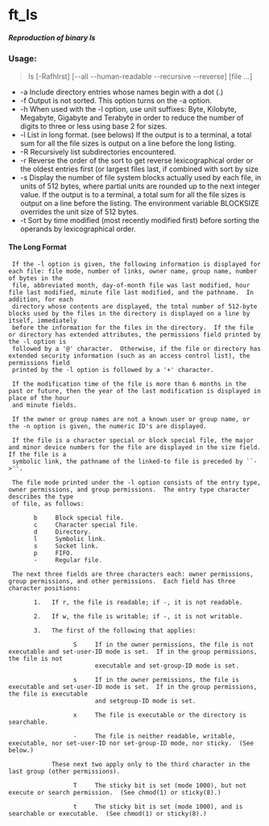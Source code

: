 # ft_ls

##### Reproduction of binary _ls_

### Usage:
> ls [-Rafhlrst] [--all --human-readable --recursive --reverse] [file ...]

- -a      Include directory entries whose names begin with a dot (.)
- -f      Output is not sorted.  This option turns on the -a option.
- -h      When used with the -l option, use unit suffixes: Byte, Kilobyte, Megabyte, Gigabyte and Terabyte in order to reduce the number of digits to three or less using base 2 for sizes.
- -l      List in long format. (see belows) If the output is to a terminal, a total sum for all the file sizes is output on a line before the long listing.
- -R      Recursively list subdirectories encountered.
- -r      Reverse the order of the sort to get reverse lexicographical order or the oldest entries first (or largest files last, if combined with sort by size
- -s      Display the number of file system blocks actually used by each file, in units of 512 bytes, where partial units are rounded up to the next integer value.  If the output is to a terminal, a total sum for all the file sizes is output on a line before the listing.  The environment variable BLOCKSIZE overrides the unit size of 512 bytes.
- -t      Sort by time modified (most recently modified first) before sorting the operands by lexicographical order.



####   The Long Format
     If the -l option is given, the following information is displayed for each file: file mode, number of links, owner name, group name, number of bytes in the
     file, abbreviated month, day-of-month file was last modified, hour file last modified, minute file last modified, and the pathname.  In addition, for each
     directory whose contents are displayed, the total number of 512-byte blocks used by the files in the directory is displayed on a line by itself, immediately
     before the information for the files in the directory.  If the file or directory has extended attributes, the permissions field printed by the -l option is
     followed by a '@' character.  Otherwise, if the file or directory has extended security information (such as an access control list), the permissions field
     printed by the -l option is followed by a '+' character.

     If the modification time of the file is more than 6 months in the past or future, then the year of the last modification is displayed in place of the hour
     and minute fields.

     If the owner or group names are not a known user or group name, or the -n option is given, the numeric ID's are displayed.

     If the file is a character special or block special file, the major and minor device numbers for the file are displayed in the size field.  If the file is a
     symbolic link, the pathname of the linked-to file is preceded by ``->''.

     The file mode printed under the -l option consists of the entry type, owner permissions, and group permissions.  The entry type character describes the type
     of file, as follows:

           b     Block special file.
           c     Character special file.
           d     Directory.
           l     Symbolic link.
           s     Socket link.
           p     FIFO.
           -     Regular file.

     The next three fields are three characters each: owner permissions, group permissions, and other permissions.  Each field has three character positions:

           1.   If r, the file is readable; if -, it is not readable.

           2.   If w, the file is writable; if -, it is not writable.

           3.   The first of the following that applies:

                      S     If in the owner permissions, the file is not executable and set-user-ID mode is set.  If in the group permissions, the file is not
                            executable and set-group-ID mode is set.

                      s     If in the owner permissions, the file is executable and set-user-ID mode is set.  If in the group permissions, the file is executable
                            and setgroup-ID mode is set.

                      x     The file is executable or the directory is searchable.

                      -     The file is neither readable, writable, executable, nor set-user-ID nor set-group-ID mode, nor sticky.  (See below.)

                These next two apply only to the third character in the last group (other permissions).

                      T     The sticky bit is set (mode 1000), but not execute or search permission.  (See chmod(1) or sticky(8).)

                      t     The sticky bit is set (mode 1000), and is searchable or executable.  (See chmod(1) or sticky(8).)
